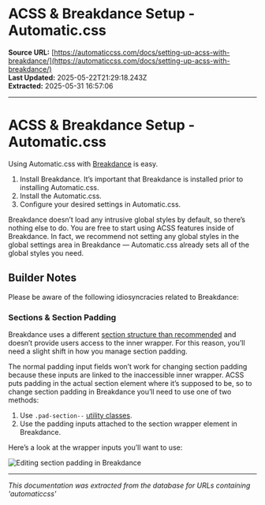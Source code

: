 # ACSS & Breakdance Setup - Automatic.css

**Source URL:** [https://automaticcss.com/docs/setting-up-acss-with-breakdance/](https://automaticcss.com/docs/setting-up-acss-with-breakdance/)  
**Last Updated:** 2025-05-22T21:29:18.243Z  
**Extracted:** 2025-05-31 16:57:06

---

# ACSS & Breakdance Setup - Automatic.css

Using Automatic.css with [Breakdance](https://geni.us/zbsUtcp) is easy.

1.  Install Breakdance. It’s important that Breakdance is installed prior to installing Automatic.css.
2.  Install the Automatic.css.
3.  Configure your desired settings in Automatic.css.

Breakdance doesn’t load any intrusive global styles by default, so there’s nothing else to do. You are free to start using ACSS features inside of Breakdance. In fact, we recommend not setting any global styles in the global settings area in Breakdance — Automatic.css already sets all of the global styles you need.

## Builder Notes

Please be aware of the following idiosyncracies related to Breakdance:

### Sections & Section Padding

Breakdance uses a different [section structure than recommended](https://geary.co/section-structure/) and doesn’t provide users access to the inner wrapper. For this reason, you’ll need a slight shift in how you manage section padding.

The normal padding input fields won’t work for changing section padding because these inputs are linked to the inaccessible inner wrapper. ACSS puts padding in the actual section element where it’s supposed to be, so to change section padding in Breakdance you’ll need to use one of two methods:

1.  Use `.pad-section--` [utility classes](https://automaticcss.com/docs/section-padding-classes/).
2.  Use the padding inputs attached to the section wrapper element in Breakdance.

Here’s a look at the wrapper inputs you’ll want to use:

![Editing section padding in Breakdance](https://automaticcss.com/wp-content/uploads/breakdance-section-padding-1024x698.png)

---

*This documentation was extracted from the database for URLs containing 'automaticcss'*

